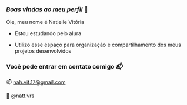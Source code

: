 ### _Boas vindas ao meu perfil_ 💙

Oie, meu nome é Natielle Vitória

- Estou estudando pelo alura

- Utilizo esse espaço para organização e compartilhamento dos meus projetos desenvolvidos 


### Você pode entrar em contato comigo 📬

📫 nah.vit.17@gmail.com

📱  @natt.vrs 
